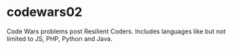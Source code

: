 # codewars02
Code Wars problems post Resilient Coders. Includes languages like but not limited to JS, PHP, Python and Java.   
